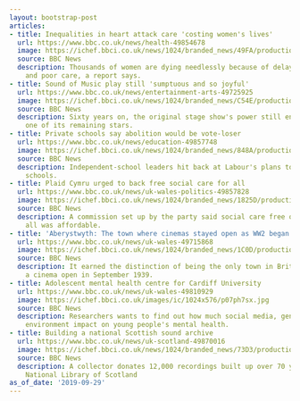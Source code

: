 ```yaml
---
layout: bootstrap-post
articles:
- title: Inequalities in heart attack care 'costing women's lives'
  url: https://www.bbc.co.uk/news/health-49854678
  image: https://ichef.bbci.co.uk/news/1024/branded_news/49FA/production/_108883981_gettyimages-505082277.jpg
  source: BBC News
  description: Thousands of women are dying needlessly because of delays in diagnosis
    and poor care, a report says.
- title: Sound of Music play still 'sumptuous and so joyful'
  url: https://www.bbc.co.uk/news/entertainment-arts-49725925
  image: https://ichef.bbci.co.uk/news/1024/branded_news/C54E/production/_109001505_72ba1c20-e96e-4bf4-973a-f9ac7403e37e.jpg
  source: BBC News
  description: Sixty years on, the original stage show's power still endures, says
    one of its remaining stars.
- title: Private schools say abolition would be vote-loser
  url: https://www.bbc.co.uk/news/education-49857748
  image: https://ichef.bbci.co.uk/news/1024/branded_news/848A/production/_109003933_schoolcorridor.jpg
  source: BBC News
  description: Independent-school leaders hit back at Labour's plans to ban fee-paying
    schools.
- title: Plaid Cymru urged to back free social care for all
  url: https://www.bbc.co.uk/news/uk-wales-politics-49857828
  image: https://ichef.bbci.co.uk/news/1024/branded_news/1825D/production/_105790989_gettyimages-868900594.jpg
  source: BBC News
  description: A commission set up by the party said social care free of charge for
    all was affordable.
- title: 'Aberystwyth: The town where cinemas stayed open as WW2 began'
  url: https://www.bbc.co.uk/news/uk-wales-49715868
  image: https://ichef.bbci.co.uk/news/1024/branded_news/1C0D/production/_109018170_mediaitem108851942.jpg
  source: BBC News
  description: It earned the distinction of being the only town in Britain to have
    a cinema open in September 1939.
- title: Adolescent mental health centre for Cardiff University
  url: https://www.bbc.co.uk/news/uk-wales-49810929
  image: https://ichef.bbci.co.uk/images/ic/1024x576/p07ph7sx.jpg
  source: BBC News
  description: Researchers wants to find out how much social media, genetics and the
    environment impact on young people's mental health.
- title: Building a national Scottish sound archive
  url: https://www.bbc.co.uk/news/uk-scotland-49870016
  image: https://ichef.bbci.co.uk/news/1024/branded_news/73D3/production/_109015692_sound1.png
  source: BBC News
  description: A collector donates 12,000 recordings built up over 70 years to the
    National Library of Scotland
as_of_date: '2019-09-29'
---
```


